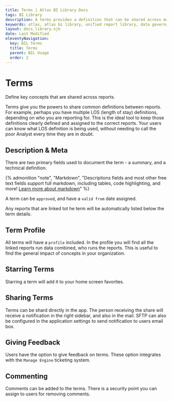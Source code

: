```yaml
---
title: Terms | Atlas BI Library Docs
tags: BI Library
description: A terms provides a definition that can be shared across many reports and collections. Terms are a powerful way to identify key concepts in your report library.
keywords: atlas, atlas bi library, unified report library, data governance, database, terms, definition, define key terms
layout: docs_library.njk
date: Last Modified
eleventyNavigation:
  key: BIL Terms
  title: Terms
  parent: BIL Usage
  order: 2
---
```


# Terms

<p class="subtitle pb-5">Define key concepts that are shared across reports.</p>

Terms give you the powers to share common definitions between reports. For example, perhaps you have multiple LOS (length of stay) definitions, depending on who you are reporting for. This is the ideal tool to keep those definitions clearly defined and assigned to the correct reports. Your users can know what LOS definition is being used, without needing to call the poor Analyst every time they are in doubt.

## Description & Meta

There are two primary fields used to document the term - a summary, and a technical definition.

{% admonition
   "note",
   "Markdown",
   "Descriptions fields and most other free text fields support full markdown, including tables, code highlighting, and more! [Learn more about markdown](https://www.markdownguide.org/getting-started)"
%}

A term can be `approved`, and have a `valid from` date assigned.

Any reports that are linked tot he term will be automatically listed below the term details.

## Term Profile

All terms will have a `profile` included. In the profile you will find all the linked reports run data combined, who runs the reports. This is useful to find the general impact of concepts in your organization.

## Starring Terms

Starring a term will add it to your home screen favorites.

## Sharing Terms

Terms can be shard directly in the app. The person receiving the share will receive a notification in the right sidebar, and also in the mail. SFTP can also be configured in the application settings to send notification to users email box.

## Giving Feedback

Users have the option to give feedback on terms. These option integrates with the `Manage Engine` ticketing system.

## Commenting

Comments can be added to the terms. There is a security point you can assign to users for removing comments.
